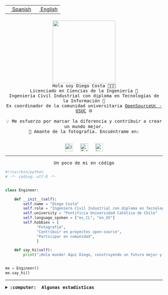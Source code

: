 <table border="0"  align="right">
 <tr><td><a href="README.md"><img src="https://upload.wikimedia.org/wikipedia/commons/thumb/8/89/Bandera_de_Espa%C3%B1a.svg/1200px-Bandera_de_Espa%C3%B1a.svg.png" height="10"> Spanish</a></td>
 <td><a href="README.en.md"><img src="https://upload.wikimedia.org/wikipedia/commons/a/a4/Flag_of_the_United_States.svg" height="10"> English</a></td></tr>
</table><br><br><br>

<p align="center">
  <img src="https://github.com/diegocostares/diegocostares/blob/main/Images/aaa2.gif?raw=true" height="200px" weight="200px">
  <br><samp>
    Hola soy Diego Costa 👨🏻‍💻<br>
    Licenciado en Ciencias de la Ingeniería 🤖<br>
    Ingeniería Civil Industrial con diploma en Tecnologías de la Información 🧠<br>
    Ex coordinador de la comunidad universitaria <a href="https://github.com/open-source-uc">OpenSourceUc - OSUC</a> 🌐<br>
  <br>
    💡 Me esfuerzo por marcar la diferencia y contribuir a crear un mundo mejor.<br>
    📸 Amante de la fotografía. Encuéntrame en: <br>
  <br></samp>
</p>

<p align="center">
   <a href="https://instagram.com/diegocosta_no" target="blank">
      <img align="center" src="https://cdn.jsdelivr.net/npm/simple-icons@3.0.1/icons/instagram.svg" alt="instagram" height="25px" width="25px" />
      &#8203;
   </a>
   &nbsp; &nbsp; &nbsp;
   <a href="https://t.me/diegocosta_no" target="blank">
      <img align="center" alt="Telegram" width="25px" src="https://icons-for-free.com/iconfiles/png/512/Telegram-1324888767380505522.png" />
      &#8203;
   </a>
   &nbsp; &nbsp; &nbsp;
   <a href="https://www.linkedin.com/in/diegocostar/" target="blank">
      <img align="center" alt="LinkedIn" width="25px" src="https://img.icons8.com/metro/452/linkedin.png" />
      &#8203;
   </a>
</p>

---

<p align="center"><front size="25"><samp>Un poco de mi en código</samp></front></p>

```python
#!/usr/bin/python
# -*- coding: utf-8 -*-


class Engineer:

    def __init__(self):
        self.name = "Diego Costa"
        self.role = "Ingeniero Civil Industrial con diploma en Tecnologías de la Información"
        self.university = "Pontificia Universidad Católica de Chile"
        self.language_spoken = ["es_CL", "en_US"]
        self.hobbies = [
              "Fotografía",
              "Contribuir en proyectos open-source",
              "Participar en comunidad",
              ]

    def say_hi(self):
        print("¡Hola mundo! Aquí Diego, construyendo un futuro mejor y cambiando el mundo.")


me = Engineer()
me.say_hi()
```

---

<details>
  <summary><b><samp>:computer: &nbsp;Algunas estadísticas</samp></b></summary>
  <br/></p>

<!--START_SECTION:waka-->
![Code Time](http://img.shields.io/badge/Code%20Time-1%2C860%20hrs%2036%20mins-blue)

📅 **Soy más productivo los Miércoles** 

```text
Lunes                    12754 commits       █░░░░░░░░░░░░░░░░░░░░░░░░   05.76 % 
Martes                   7541 commits        █░░░░░░░░░░░░░░░░░░░░░░░░   03.41 % 
Miércoles                70977 commits       ████████░░░░░░░░░░░░░░░░░   32.06 % 
Jueves                   58879 commits       ███████░░░░░░░░░░░░░░░░░░   26.59 % 
Viernes                  64663 commits       ███████░░░░░░░░░░░░░░░░░░   29.20 % 
Sábado                   6240 commits        █░░░░░░░░░░░░░░░░░░░░░░░░   02.82 % 
Domingo                  368 commits         ░░░░░░░░░░░░░░░░░░░░░░░░░   00.17 % 
```


📊 **Esta semana me dediqué a** 

```text
🐱‍💻 Proyectos: 
buk-webapp               19 hrs 7 mins       ███████████████████████░░   92.98 % 
compilado                39 mins             █░░░░░░░░░░░░░░░░░░░░░░░░   03.23 % 
plaintext                21 mins             ░░░░░░░░░░░░░░░░░░░░░░░░░   01.77 % 
BetpracticeSpider        18 mins             ░░░░░░░░░░░░░░░░░░░░░░░░░   01.47 % 
Unknown Project          5 mins              ░░░░░░░░░░░░░░░░░░░░░░░░░   00.45 % 
```


 Last Updated on 13/09/2024 21:22:43 UTC
<!--END_SECTION:waka-->

<p align="center"> <img src="https://github-readme-stats.vercel.app/api?username=diegocostares&show_icons=true&theme=ayu-mirage" alt="abhisheknaiidu" /></p>

</details>
